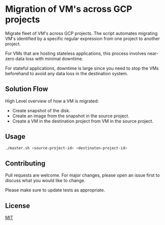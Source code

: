 # Migration of VM's across GCP projects

Migrate fleet of VM's across GCP projects. The script automates migrating VM's identified by a specific regular expression from one project to another project.

For VMs that are hosting stateless applications, this process involves near-zero data loss with minimal downtime.

For stateful applications, downtime is large since you need to stop the VMs beforehand to avoid any data loss in the destination system.

## Solution Flow

High Level overview of how a VM is migrated:
- Create snapshot of the disk.
- Create an image from the snapshot in the source project.
- Create a VM in the destination project from VM in the source project.

## Usage

```bash
./master.sh <source-project-id> <destinaton-project-id>
```

## Contributing
Pull requests are welcome. For major changes, please open an issue first to discuss what you would like to change.

Please make sure to update tests as appropriate.

## License
[MIT](https://github.com/rastogiji/gcp-vm-migration/blob/master/LICENSE)

